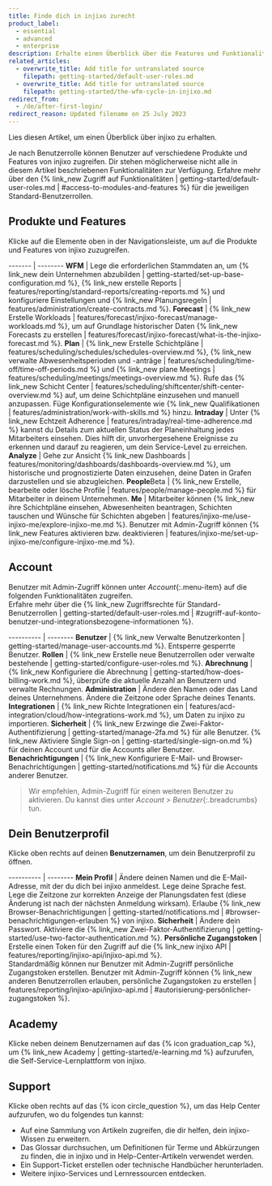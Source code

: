 ```yaml
---
title: Finde dich in injixo zurecht
product_label:
  - essential
  - advanced
  - enterprise
description: Erhalte einen Überblick über die Features und Funktionalitäten von injixo.
related_articles:
  - overwrite_title: Add title for untranslated source
    filepath: getting-started/default-user-roles.md
  - overwrite_title: Add title for untranslated source
    filepath: getting-started/the-wfm-cycle-in-injixo.md
redirect_from:
  - /de/after-first-login/
redirect_reason: Updated filename on 25 July 2023
---
```


Lies diesen Artikel, um einen Überblick über injixo zu erhalten.

Je nach Benutzerrolle können Benutzer auf verschiedene Produkte und Features von injixo zugreifen.
Dir stehen möglicherweise nicht alle in diesem Artikel beschriebenen Funktionalitäten zur Verfügung. Erfahre mehr über den {% link_new Zugriff auf Funktionalitäten | getting-started/default-user-roles.md | #access-to-modules-and-features %} für die jeweiligen Standard-Benutzerrollen.  

## Produkte und Features

Klicke auf die Elemente oben in der Navigationsleiste, um auf die Produkte und Features von injixo zuzugreifen.

------- | --------
**WFM** | Lege die erforderlichen Stammdaten an, um {% link_new dein Unternehmen abzubilden | getting-started/set-up-base-configuration.md %}, {% link_new erstelle Reports | features/reporting/standard-reports/creating-reports.md %} und konfiguriere Einstellungen und {% link_new Planungsregeln | features/administration/create-contracts.md %}.
**Forecast** | {% link_new Erstelle Workloads | features/forecast/injixo-forecast/manage-workloads.md %}, um auf Grundlage historischer Daten {% link_new Forecasts zu erstellen | features/forecast/injixo-forecast/what-is-the-injixo-forecast.md %}.
**Plan** | {% link_new Erstelle Schichtpläne | features/scheduling/schedules/schedules-overview.md %}, {% link_new verwalte Abwesenheitsperioden und -anträge | features/scheduling/time-off/time-off-periods.md %} und {% link_new plane Meetings | features/scheduling/meetings/meetings-overview.md %}. Rufe das {% link_new Schicht Center | features/scheduling/shiftcenter/shift-center-overview.md %} auf, um deine Schichtpläne einzusehen und manuell anzupassen. Füge Konfigurationselemente wie {% link_new Qualifikationen | features/administration/work-with-skills.md %} hinzu.
**Intraday** | Unter {% link_new Echtzeit Adherence | features/intraday/real-time-adherence.md %} kannst du Details zum aktuellen Status der Planeinhaltung jedes Mitarbeiters einsehen. Dies hilft dir, unvorhergesehene Ereignisse zu erkennen und darauf zu reagieren, um dein Service-Level zu erreichen.
**Analyze** | Gehe zur Ansicht {% link_new Dashboards | features/monitoring/dashboards/dashboards-overview.md %}, um historische und prognostizierte Daten einzusehen, deine Daten in Grafen darzustellen und sie abzugleichen.
**People**<span class="beta-icon">Beta</span> | {% link_new Erstelle, bearbeite oder lösche Profile | features/people/manage-people.md %} für Mitarbeiter in deinem Unternehmen.
**Me** | Mitarbeiter können {% link_new ihre Schichtpläne einsehen, Abwesenheiten beantragen, Schichten tauschen und Wünsche für Schichten abgeben | features/injixo-me/use-injixo-me/explore-injixo-me.md %}. Benutzer mit Admin-Zugriff können {% link_new Features aktivieren bzw. deaktivieren | features/injixo-me/set-up-injixo-me/configure-injixo-me.md %}.

## Account

Benutzer mit Admin-Zugriff können unter _Account_{:.menu-item} auf die folgenden Funktionalitäten zugreifen.  
Erfahre mehr über die {% link_new Zugriffsrechte für Standard-Benutzerrollen | getting-started/default-user-roles.md | #zugriff-auf-konto-benutzer-und-integrationsbezogene-informationen %}.

---------- | --------
**Benutzer** | {% link_new Verwalte Benutzerkonten | getting-started/manage-user-accounts.md %}. Entsperre gesperrte Benutzer.
**Rollen** | {% link_new Erstelle neue Benutzerrollen oder verwalte bestehende | getting-started/configure-user-roles.md %}.
**Abrechnung** | {% link_new Konfiguriere die Abrechnung | getting-started/how-does-billing-work.md %}, überprüfe die aktuelle Anzahl an Benutzern und verwalte Rechnungen.
**Administration** | Ändere den Namen oder das Land deines Unternehmens. Ändere die Zeitzone oder Sprache deines Tenants.
**Integrationen** | {% link_new Richte Integrationen ein | features/acd-integration/cloud/how-integrations-work.md %}, um Daten zu injixo zu importieren.
**Sicherheit** | {% link_new Erzwinge die Zwei-Faktor-Authentifizierung | getting-started/manage-2fa.md %} für alle Benutzer. {% link_new Aktiviere Single Sign-on | getting-started/single-sign-on.md %} für deinen Account und für die Accounts aller Benutzer.
**Benachrichtigungen** | {% link_new Konfiguriere E-Mail- und Browser-Benachrichtigungen | getting-started/notifications.md %} für die Accounts anderer Benutzer.

> Wir empfehlen, Admin-Zugriff für einen weiteren Benutzer zu aktivieren. Du kannst dies unter _Account > Benutzer_{:.breadcrumbs} tun.

## Dein Benutzerprofil

Klicke oben rechts auf deinen **Benutzernamen**, um dein Benutzerprofil zu öffnen.

---------- | --------
**Mein Profil** | Ändere deinen Namen und die E-Mail-Adresse, mit der du dich bei injixo anmeldest. Lege deine Sprache fest. Lege die Zeitzone zur korrekten Anzeige der Planungsdaten fest (diese Änderung ist nach der nächsten Anmeldung wirksam). Erlaube {% link_new Browser-Benachrichtigungen | getting-started/notifications.md | #browser-benachrichtigungen-erlauben %} von injixo.
**Sicherheit** | Ändere dein Passwort. Aktiviere die {% link_new Zwei-Faktor-Authentifizierung | getting-started/use-two-factor-authentication.md %}.
**Persönliche Zugangstoken** | Erstelle einen Token für den Zugriff auf die {% link_new injixo API | features/reporting/injixo-api/injixo-api.md %}.<br>Standardmäßig können nur Benutzer mit Admin-Zugriff persönliche Zugangstoken erstellen. Benutzer mit Admin-Zugriff können {% link_new anderen Benutzerrollen erlauben, persönliche Zugangstoken zu erstellen | features/reporting/injixo-api/injixo-api.md | #autorisierung-persönlicher-zugangstoken %}.

## Academy

Klicke neben deinem Benutzernamen auf das {% icon graduation_cap %}, um {% link_new Academy | getting-started/e-learning.md %} aufzurufen, die Self-Service-Lernplattform von injixo.

## Support

Klicke oben rechts auf das {% icon circle_question %}, um das Help Center aufzurufen, wo du folgendes tun kannst:

- Auf eine Sammlung von Artikeln zugreifen, die dir helfen, dein injixo-Wissen zu erweitern.
- Das Glossar durchsuchen, um Definitionen für Terme und Abkürzungen zu finden, die in injixo und in Help-Center-Artikeln verwendet werden.
- Ein Support-Ticket erstellen oder technische Handbücher herunterladen.
- Weitere injixo-Services und Lernressourcen entdecken.
